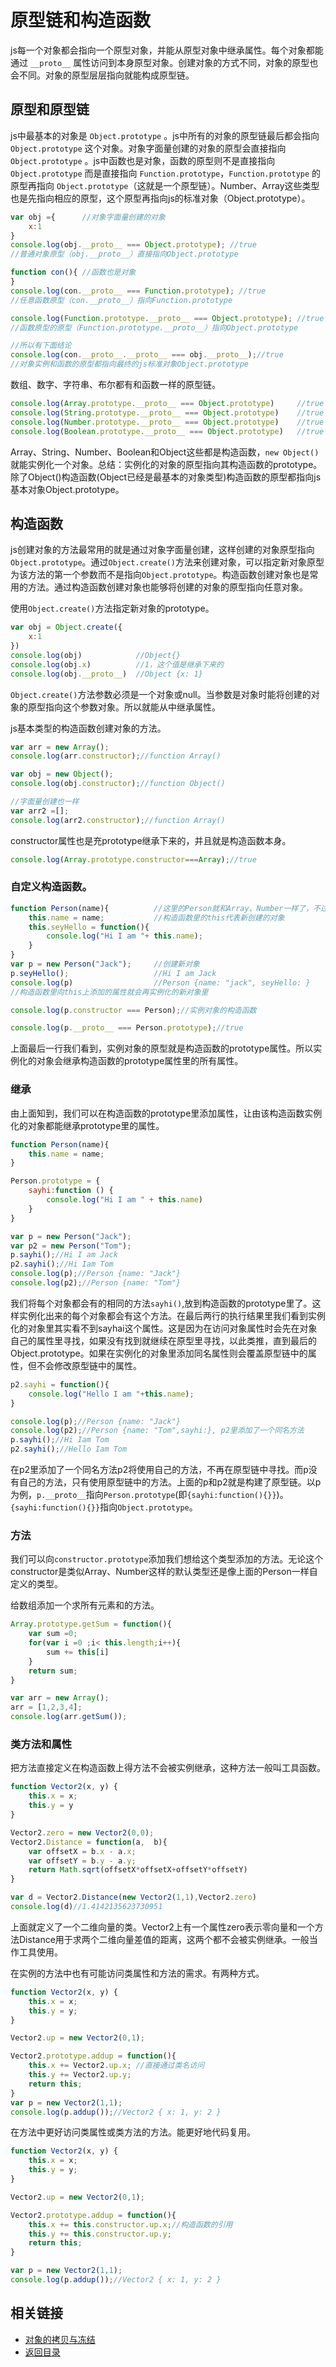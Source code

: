 # 原型链和构造函数
js每一个对象都会指向一个原型对象，并能从原型对象中继承属性。每个对象都能通过 `__proto__` 属性访问到本身原型对象。创建对象的方式不同，对象的原型也会不同。对象的原型层层指向就能构成原型链。
## 原型和原型链
js中最基本的对象是 `Object.prototype` 。js中所有的对象的原型链最后都会指向 `Object.prototype` 这个对象。对象字面量创建的对象的原型会直接指向 `Object.prototype` 。js中函数也是对象，函数的原型则不是直接指向 `Object.prototype` 而是直接指向 `Function.prototype`，`Function.prototype` 的原型再指向 `Object.prototype`（这就是一个原型链）。Number、Array这些类型也是先指向相应的原型，这个原型再指向js的标准对象（Object.prototype）。
```javascript
var obj ={      //对象字面量创建的对象
    x:1
}
console.log(obj.__proto__ === Object.prototype); //true 
//普通对象原型（obj.__proto__）直接指向Object.prototype

function con(){ //函数也是对象
}
console.log(con.__proto__ === Function.prototype); //true
//任意函数原型（con.__proto__）指向Function.prototype

console.log(Function.prototype.__proto__ === Object.prototype); //true
//函数原型的原型（Function.prototype.__proto__）指向Object.prototype

//所以有下面结论
console.log(con.__proto__.__proto__ === obj.__proto__);//true
//对象实例和函数的原型都指向最终的js标准对象Object.prototype
```
数组、数字、字符串、布尔都有和函数一样的原型链。
```javascript
console.log(Array.prototype.__proto__ === Object.prototype)     //true
console.log(String.prototype.__proto__ === Object.prototype)    //true
console.log(Number.prototype.__proto__ === Object.prototype)    //true
console.log(Boolean.prototype.__proto__ === Object.prototype)   //true
```
Array、String、Number、Boolean和Object这些都是构造函数，`new Object()` 就能实例化一个对象。总结：实例化的对象的原型指向其构造函数的prototype。除了Object()构造函数(Object已经是最基本的对象类型)构造函数的原型都指向js基本对象Object.prototype。
## 构造函数
js创建对象的方法最常用的就是通过对象字面量创建，这样创建的对象原型指向`Object.prototype`。通过`Object.create()`方法来创建对象，可以指定新对象原型为该方法的第一个参数而不是指向`Object.prototype`。构造函数创建对象也是常用的方法。通过构造函数创建对象也能够将创建的对象的原型指向任意对象。

使用`Object.create()`方法指定新对象的prototype。
```javascript
var obj = Object.create({
    x:1
})
console.log(obj)            //Object{}
console.log(obj.x)          //1，这个值是继承下来的
console.log(obj.__proto__)  //Object {x: 1}
```
`Object.create()`方法参数必须是一个对象或null。当参数是对象时能将创建的对象的原型指向这个参数对象。所以就能从中继承属性。

js基本类型的构造函数创建对象的方法。
```javascript
var arr = new Array();
console.log(arr.constructor);//function Array()

var obj = new Object();
console.log(obj.constructor);//function Object()

//字面量创建也一样
var arr2 =[];
console.log(arr2.constructor);//function Array()
```
constructor属性也是充prototype继承下来的，并且就是构造函数本身。
```js
console.log(Array.prototype.constructor===Array);//true
```
### 自定义构造函数。
```javascript
function Person(name){          //这里的Person就和Array、Number一样了，不过是我们自定义的类型。
    this.name = name;           //构造函数里的this代表新创建的对象
    this.seyHello = function(){
        console.log("Hi I am "+ this.name);
    }
}
var p = new Person("Jack");     //创建新对象
p.seyHello();                   //Hi I am Jack
console.log(p)                  //Person {name: "jack", seyHello: }
//构造函数里向this上添加的属性就会再实例化的新对象里

console.log(p.constructor === Person);//实例对象的构造函数

console.log(p.__proto__ === Person.prototype);//true
```
上面最后一行我们看到，实例对象的原型就是构造函数的prototype属性。所以实例化的对象会继承构造函数的prototype属性里的所有属性。
### 继承
由上面知到，我们可以在构造函数的prototype里添加属性，让由该构造函数实例化的对象都能继承prototype里的属性。
```javascript
function Person(name){
    this.name = name;
}

Person.prototype = {
    sayhi:function () {
        console.log("Hi I am " + this.name)
    }
}

var p = new Person("Jack");
var p2 = new Person("Tom");
p.sayhi();//Hi I am Jack
p2.sayhi();//Hi Iam Tom
console.log(p);//Person {name: "Jack"}
console.log(p2);//Person {name: "Tom"}
```
我们将每个对象都会有的相同的方法`sayhi()`,放到构造函数的prototype里了。这样实例化出来的每个对象都会有这个方法。在最后两行的执行结果里我们看到实例化的对象里其实看不到sayhai这个属性。这是因为在访问对象属性时会先在对象自己的属性里寻找，如果没有找到就继续在原型里寻找，以此类推，直到最后的Object.prototype。如果在实例化的对象里添加同名属性则会覆盖原型链中的属性，但不会修改原型链中的属性。
```javascript
p2.sayhi = function(){
    console.log("Hello I am "+this.name);
}

console.log(p);//Person {name: "Jack"}
console.log(p2);//Person {name: "Tom",sayhi:}, p2里添加了一个同名方法
p.sayhi();//Hi Iam Tom
p2.sayhi();//Hello Iam Tom
```
在p2里添加了一个同名方法p2将使用自己的方法，不再在原型链中寻找。而p没有自己的方法，只有使用原型链中的方法。上面的p和p2就是构建了原型链。以p为例，`p.__proto__`指向`Person.prototype`(即`{sayhi:function(){}}`)。`{sayhi:function(){}}`指向`Object.prototype`。
### 方法
我们可以向`constructor.prototype`添加我们想给这个类型添加的方法。无论这个constructor是类似Array、Number这样的默认类型还是像上面的Person一样自定义的类型。

给数组添加一个求所有元素和的方法。
```javascript
Array.prototype.getSum = function(){
    var sum =0;
    for(var i =0 ;i< this.length;i++){
        sum += this[i]
    }
    return sum;
}

var arr = new Array();
arr = [1,2,3,4];
console.log(arr.getSum());
```
### 类方法和属性
把方法直接定义在构造函数上得方法不会被实例继承，这种方法一般叫工具函数。
```js
function Vector2(x, y) {
    this.x = x;
    this.y = y
}

Vector2.zero = new Vector2(0,0);
Vector2.Distance = function(a,  b){
    var offsetX = b.x - a.x;
    var offsetY = b.y - a.y;
    return Math.sqrt(offsetX*offsetX+offsetY*offsetY)
}

var d = Vector2.Distance(new Vector2(1,1),Vector2.zero)
console.log(d)//1.4142135623730951
```
上面就定义了一个二维向量的类。Vector2上有一个属性zero表示零向量和一个方法Distance用于求两个二维向量差值的距离，这两个都不会被实例继承。一般当作工具使用。

在实例的方法中也有可能访问类属性和方法的需求。有两种方式。
```js
function Vector2(x, y) {
    this.x = x;
    this.y = y;
}

Vector2.up = new Vector2(0,1);

Vector2.prototype.addup = function(){
    this.x += Vector2.up.x; //直接通过类名访问
    this.y += Vector2.up.y;
    return this;
}
var p = new Vector2(1,1);
console.log(p.addup());//Vector2 { x: 1, y: 2 }
```
在方法中更好访问类属性或类方法的方法。能更好地代码复用。
```js
function Vector2(x, y) {
    this.x = x;
    this.y = y;
}

Vector2.up = new Vector2(0,1);

Vector2.prototype.addup = function(){
    this.x += this.constructor.up.x;//构造函数的引用
    this.y += this.constructor.up.y;
    return this;
}

var p = new Vector2(1,1);
console.log(p.addup());//Vector2 { x: 1, y: 2 }
```
## 相关链接
* [对象的拷贝与冻结](/js/objectCopyFreeze.md)
* [返回目录](/README.md)

